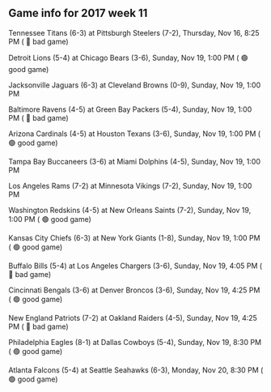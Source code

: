 ## Game info for 2017 week 11
Tennessee Titans (6-3) at Pittsburgh Steelers (7-2), Thursday, Nov 16, 8:25 PM (	:red_circle: bad game)



Detroit Lions (5-4) at Chicago Bears (3-6), Sunday, Nov 19, 1:00 PM (	:green_circle: good game)

Jacksonville Jaguars (6-3) at Cleveland Browns (0-9), Sunday, Nov 19, 1:00 PM

Baltimore Ravens (4-5) at Green Bay Packers (5-4), Sunday, Nov 19, 1:00 PM (	:red_circle: bad game)

Arizona Cardinals (4-5) at Houston Texans (3-6), Sunday, Nov 19, 1:00 PM (	:green_circle: good game)

Tampa Bay Buccaneers (3-6) at Miami Dolphins (4-5), Sunday, Nov 19, 1:00 PM

Los Angeles Rams (7-2) at Minnesota Vikings (7-2), Sunday, Nov 19, 1:00 PM

Washington Redskins (4-5) at New Orleans Saints (7-2), Sunday, Nov 19, 1:00 PM (	:green_circle: good game)

Kansas City Chiefs (6-3) at New York Giants (1-8), Sunday, Nov 19, 1:00 PM (	:green_circle: good game)



Buffalo Bills (5-4) at Los Angeles Chargers (3-6), Sunday, Nov 19, 4:05 PM (	:red_circle: bad game)

Cincinnati Bengals (3-6) at Denver Broncos (3-6), Sunday, Nov 19, 4:25 PM (	:green_circle: good game)

New England Patriots (7-2) at Oakland Raiders (4-5), Sunday, Nov 19, 4:25 PM (	:red_circle: bad game)



Philadelphia Eagles (8-1) at Dallas Cowboys (5-4), Sunday, Nov 19, 8:30 PM (	:green_circle: good game)



Atlanta Falcons (5-4) at Seattle Seahawks (6-3), Monday, Nov 20, 8:30 PM (	:green_circle: good game)

